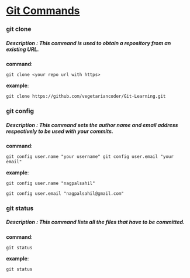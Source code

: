 # <u>Git Commands</u>


### git clone
##### Description : This command is used to obtain a repository from an existing URL.

**command**:

`git clone <your repo url with https>`

**example**:

`git clone https://github.com/vegetariancoder/Git-Learning.git`

### git config
##### Description : This command sets the author name and email address respectively to be used with your commits.

**command**:

`git config user.name "your username"
git config user.email "your email"`

**example**:

`git config user.name "nagpalsahil"`


`git config user.email "nagpalsahil@gmail.com"`


### git status

##### Description : This command lists all the files that have to be committed.

**command**:

`git status`

**example**:

`git status`
